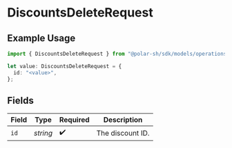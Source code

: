# DiscountsDeleteRequest

## Example Usage

```typescript
import { DiscountsDeleteRequest } from "@polar-sh/sdk/models/operations";

let value: DiscountsDeleteRequest = {
  id: "<value>",
};
```

## Fields

| Field              | Type               | Required           | Description        |
| ------------------ | ------------------ | ------------------ | ------------------ |
| `id`               | *string*           | :heavy_check_mark: | The discount ID.   |